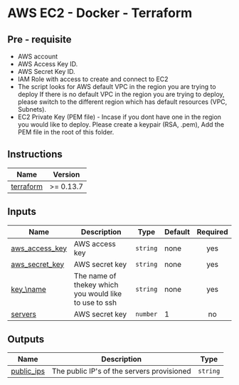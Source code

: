 # AWS EC2 - Docker - Terraform

## Pre - requisite 
   - AWS account
   - AWS Access Key ID.
   - AWS Secret Key ID.
   - IAM Role with access to create and connect to EC2
   - The script looks for AWS default VPC in the region you are trying to deploy     If there is no default VPC in the region you are trying to deploy, please       switch to the different region which has default resources (VPC, Subnets).
   - EC2 Private Key (PEM file) - Incase if you dont have one in the region you      would like to deploy. Please create a keypair (RSA, .pem), Add the PEM file     in the root of this folder.  

  
## Instructions 

| Name | Version |
|------|---------|
| <a name="requirement_terraform"></a> [terraform](#requirement\_terraform) | >= 0.13.7 |

## Inputs 

| Name | Description | Type | Default | Required |
|------|-------------|------|---------|:--------:|
| <a name="aws_access_key"></a> [aws\_access\_key](#input\_aws\_access\_key) | AWS access key  | `string` | none | yes |
| <a name="aws_secret_key"></a> [aws\_secret\_key](#input\_aws\_secret\_key) | AWS secret key  | `string` | none | yes |
| <a name="key_name"></a> [key_\name](#input\_key\_name) | The name of thekey which you would like to use to ssh | `string` | none | yes |
| <a name="servers"></a> [servers](#input\_servers) | AWS secret key  | `number` | 1 | no |


## Outputs 

| Name | Description | Type |
|------|-------------|------|
| <a name="public_ips"></a> [public\_ips](#output\_public\_ips) | The public IP's of the servers provisioned  | `string` |




